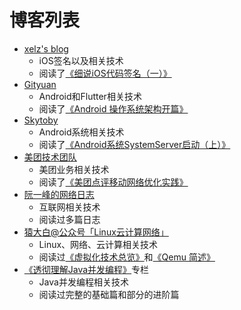 # 博客列表

* [xelz's blog](http://xelz.info/)
  * iOS签名以及相关技术
  * 阅读了[《细说iOS代码签名（一）》](http://xelz.info/blog/2019/01/11/ios-code-signature-1/)
* [Gityuan](https://gityuan.com/archive/)
  * Android和Flutter相关技术
  * 阅读了[《Android 操作系统架构开篇》](http://gityuan.com/android/)
* [Skytoby](https://skytoby.github.io/)
  * Android系统相关技术
  * 阅读了[《Android系统SystemServer启动（上）》](https://skytoby.github.io/2019/Android%E7%B3%BB%E7%BB%9FSystemServer%E5%90%AF%E5%8A%A8%EF%BC%88%E4%B8%8A%EF%BC%89/)
* [美团技术团队](https://tech.meituan.com/)
  * 美团业务相关技术
  * 阅读了[《美团点评移动网络优化实践》](https://tech.meituan.com/2017/03/17/shark-sdk.html)
* [阮一峰的网络日志](https://www.ruanyifeng.com/blog/)
  * 互联网相关技术
  * 阅读过多篇日志
* [猿大白@公众号「Linux云计算网络」](https://www.cnblogs.com/bakari/)
  * Linux、网络、云计算相关技术
  * 阅读过[《虚拟化技术总览》](https://www.cnblogs.com/bakari/p/7857967.html)和[《Qemu 简述》](https://www.cnblogs.com/bakari/p/7858029.html)
* [《透彻理解Java并发编程》](https://segmentfault.com/blog/ressmix_multithread)专栏
  * Java并发编程相关技术
  * 阅读过完整的基础篇和部分的进阶篇
